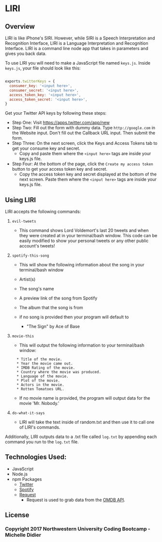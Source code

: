 # LIRI

## Overview

LIRI is like iPhone's SIRI. However, while SIRI is a Speech Interpretation and Recognition Interface, LIRI is a Language Interpretation and Recognition Interface. LIRI is a command line node app that takes in parameters and gives you back data.

To use LIRI you will need to make a JavaScript file named `keys.js`. Inside `keys.js`, your file should look like this:

```JavaScript

exports.twitterKeys = {
  consumer_key: '<input here>',
  consumer_secret: '<input here>',
  access_token_key: '<input here>',
  access_token_secret: '<input here>',
}
```

Get your Twitter API keys by following these steps:

   * Step One: Visit <https://apps.twitter.com/app/new>
   * Step Two: Fill out the form with dummy data. Type `http://google.com` in the Website input. Don't fill out the Callback URL input. Then submit the form.
   * Step Three: On the next screen, click the Keys and Access Tokens tab to get your consume key and secret. 
     * Copy and paste them where the `<input here>` tags are inside your keys.js file.
   * Step Four: At the bottom of the page, click the `Create my access token` button to get your access token key and secret. 
     * Copy the access token key and secret displayed at the bottom of the next screen. Paste them where the `<input here>` tags are inside your keys.js file.

## Using LIRI

LIRI accepts the following commands:
1. `evil-tweets`
	* This command shows Lord Voldemort's last 20 tweets and when they were created at in your terminal/bash window. This code can be easily modified to show your personal tweets or any other public account's tweets!

2. `spotify-this-song`
	* This will show the following information about the song in your terminal/bash window
    * Artist(s)
    * The song's name
    * A preview link of the song from Spotify
    * The album that the song is from

   * if no song is provided then your program will default to
     * "The Sign" by Ace of Base

3. `movie-this`
	* This will output the following information to your terminal/bash window:

     ```
       * Title of the movie.
       * Year the movie came out.
       * IMDB Rating of the movie.
       * Country where the movie was produced.
       * Language of the movie.
       * Plot of the movie.
       * Actors in the movie.
       * Rotten Tomatoes URL.
     ```

   * If no movie name is provided, the program will output data for the movie 'Mr. Nobody.'

4. `do-what-it-says`
	* LIRI will take the text inside of random.txt and then use it to call one of LIRI's commands.

Additionally, LIRI outputs data to a .txt file called `log.txt` by appending each command you run to the `log.txt` file. 

## Technologies Used:

* JavaScript
* Node.js
* npm Packages
	* [Twitter](https://www.npmjs.com/package/twitter)
	* [Spotify](https://www.npmjs.com/package/spotify)
	* [Request](https://www.npmjs.com/package/request)
    	* Request is used to grab data from the [OMDB API](http://www.omdbapi.com).

## License

### Copyright 2017 Northwestern University Coding Bootcamp - Michelle Didier
